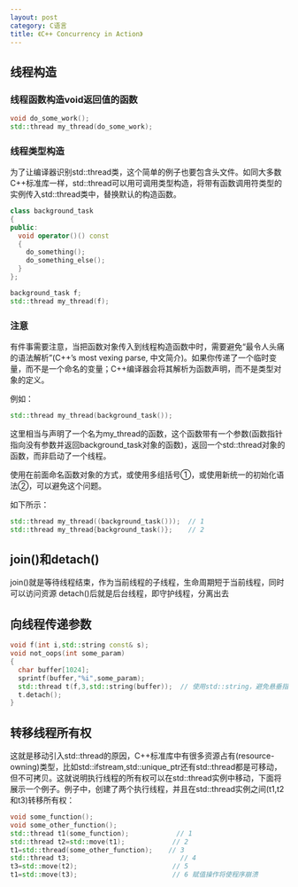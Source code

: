 ```yaml
---
layout: post
category: C语言
title: 《C++ Concurrency in Action》
---
```


## 线程构造
### 线程函数构造void返回值的函数

```c++
void do_some_work();
std::thread my_thread(do_some_work);
```

### 线程类型构造
为了让编译器识别std::thread类，这个简单的例子也要包含<thread>头文件。如同大多数C++标准库一样，std::thread可以用可调用类型构造，将带有函数调用符类型的实例传入std::thread类中，替换默认的构造函数。

```c++
class background_task
{
public:
  void operator()() const
  {
    do_something();
    do_something_else();
  }
};

background_task f;
std::thread my_thread(f);
```

### 注意
有件事需要注意，当把函数对象传入到线程构造函数中时，需要避免“最令人头痛的语法解析”(C++’s most vexing parse, 中文简介)。如果你传递了一个临时变量，而不是一个命名的变量；C++编译器会将其解析为函数声明，而不是类型对象的定义。

例如：

```c++
std::thread my_thread(background_task());
```
这里相当与声明了一个名为my_thread的函数，这个函数带有一个参数(函数指针指向没有参数并返回background_task对象的函数)，返回一个std::thread对象的函数，而非启动了一个线程。

使用在前面命名函数对象的方式，或使用多组括号①，或使用新统一的初始化语法②，可以避免这个问题。

如下所示：

```c++
std::thread my_thread((background_task()));  // 1
std::thread my_thread{background_task()};    // 2
```

## join()和detach()
join()就是等待线程结束，作为当前线程的子线程，生命周期短于当前线程，同时可以访问资源
detach()后就是后台线程，即守护线程，分离出去

## 向线程传递参数

```c++
void f(int i,std::string const& s);
void not_oops(int some_param)
{
  char buffer[1024];
  sprintf(buffer,"%i",some_param);
  std::thread t(f,3,std::string(buffer));  // 使用std::string，避免悬垂指针
  t.detach();
}
```

## 转移线程所有权
这就是移动引入std::thread的原因，C++标准库中有很多资源占有(resource-owning)类型，比如std::ifstream,std::unique_ptr还有std::thread都是可移动，但不可拷贝。这就说明执行线程的所有权可以在std::thread实例中移动，下面将展示一个例子。例子中，创建了两个执行线程，并且在std::thread实例之间(t1,t2和t3)转移所有权：
```c++
void some_function();
void some_other_function();
std::thread t1(some_function);            // 1
std::thread t2=std::move(t1);            // 2
t1=std::thread(some_other_function);    // 3
std::thread t3;                            // 4
t3=std::move(t2);                        // 5
t1=std::move(t3);                        // 6 赋值操作将使程序崩溃
```

```c++

```

```c++

```

```c++

```

```c++

```

```c++

```

```c++

```

```c++

```

```c++

```

```c++

```